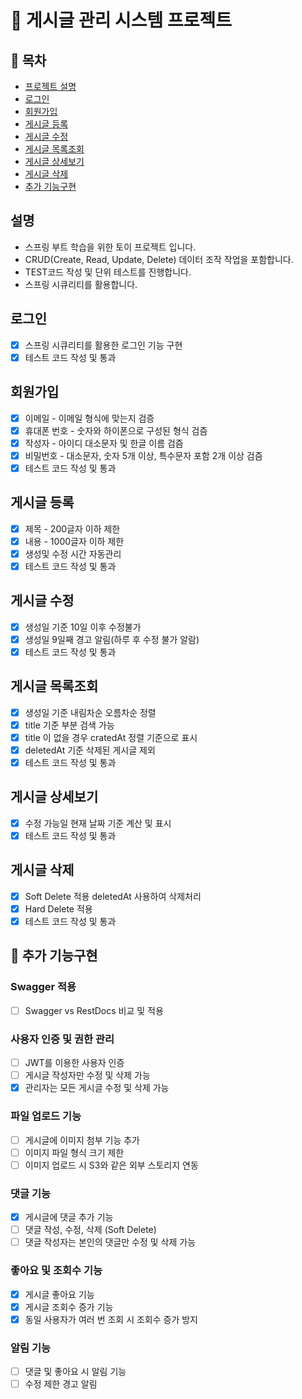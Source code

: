 # 📝 게시글 관리 시스템 프로젝트
## 📍 목차
- [프로젝트 설명](#설명)
- [로그인](#로그인)
- [회원가입](#회원가입)
- [게시글 등록](#게시글-등록)
- [게시글 수정](#게시글-수정)
- [게시글 목록조회](#게시글-목록조회)
- [게시글 상세보기](#게시글-상세보기)
- [게시글 삭제](#게시글-삭제)
- [추가 기능구현](#-추가-기능구현)

## 설명
- 스프링 부트 학습을 위한 토이 프로젝트 입니다.
- CRUD(Create, Read, Update, Delete) 데이터 조작 작업을 포함합니다.
- TEST코드 작성 및 단위 테스트를 진행합니다.
- 스프링 시큐리티를 활용합니다.

## 로그인
- [x] 스프링 시큐리티를 활용한 로그인 기능 구현
- [x] 테스트 코드 작성 및 통과
## 회원가입
- [x] 이메일 - 이메일 형식에 맞는지 검증
- [x] 휴대폰 번호 - 숫자와 하이폰으로 구성된 형식 검즘
- [x] 작성자 - 아이디 대소문자 및 한글 이름 검즘
- [x] 비밀번호 - 대소문자, 숫자 5개 이상, 특수문자 포함 2개 이상 검즘
- [x] 테스트 코드 작성 및 통과
## 게시글 등록
- [x] 제목 - 200글자 이하 제한
- [x] 내용 - 1000글자 이하 제한
- [x] 생성및 수정 시간 자동관리
- [x] 테스트 코드 작성 및 통과
## 게시글 수정
- [x] 생성일 기준 10일 이후 수정불가
- [x] 생성일 9일째 경고 알림(하루 후 수정 불가 알람)
- [x] 테스트 코드 작성 및 통과
## 게시글 목록조회
- [x] 생성일 기준 내림차순 오름차순 정렬
- [x] title 기준 부분 검색 가능
- [x] title 이 없을 경우 cratedAt 정렬 기준으로 표시
- [x] deletedAt 기준 삭제된 게시글 제외
- [x] 테스트 코드 작성 및 통과
## 게시글 상세보기
- [x] 수정 가능일 현재 날짜 기준 계산 및 표시 
- [x] 테스트 코드 작성 및 통과
## 게시글 삭제
- [x] Soft Delete 적용 deletedAt 사용하여 삭제처리
- [x] Hard Delete 적용
- [x] 테스트 코드 작성 및 통과
##  📌 추가 기능구현
### Swagger 적용
- [ ] Swagger vs RestDocs 비교 및 적용
### 사용자 인증 및 권한 관리
- [ ] JWT를 이용한 사용자 인증
- [ ] 게시글 작성자만 수정 및 삭제 가능
- [x] 관리자는 모든 게시글 수정 및 삭제 가능 
### 파일 업로드 기능
- [ ] 게시글에 이미지 첨부 기능 추가
- [ ] 이미지 파일 형식 크기 제한
- [ ] 이미지 업로드 시 S3와 같은 외부 스토리지 연동
### 댓글 기능
- [x] 게시글에 댓글 추가 기능
- [ ] 댓글 작성, 수정, 삭제 (Soft Delete)
- [ ] 댓글 작성자는 본인의 댓글만 수정 및 삭제 가능
### 좋아요 및 조회수 기능
- [x] 게시글 좋아요 기능
- [x] 게시글 조회수 증가 기능
- [x] 동일 사용자가 여러 번 조회 시 조회수 증가 방지
### 알림 기능
- [ ] 댓글 및 좋아요 시 알림 기능
- [ ] 수정 제한 경고 알림